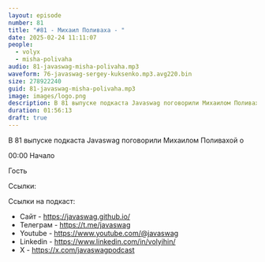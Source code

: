 ```yaml
---
layout: episode
number: 81
title: "#81 - Михаил Поливаха - "
date: 2025-02-24 11:11:07
people:
  - volyx
  - misha-polivaha
audio: 81-javaswag-misha-polivaha.mp3
waveform: 76-javaswag-sergey-kuksenko.mp3.avg220.bin
size: 278922240 
guid: 81-javaswag-misha-polivaha.mp3
image: images/logo.png
description: В 81 выпуске подкаста Javaswag поговорили Михаилом Поливахой о
duration: 01:56:13
draft: true
---
```


В 81 выпуске подкаста Javaswag поговорили Михаилом Поливахой о

00:00 Начало



Гость 

Ссылки: 


Ссылки на подкаст:

* Сайт -  https://javaswag.github.io/
* Телеграм - https://t.me/javaswag
* Youtube - https://www.youtube.com/@javaswag
* Linkedin - https://www.linkedin.com/in/volyihin/
* X - https://x.com/javaswagpodcast
